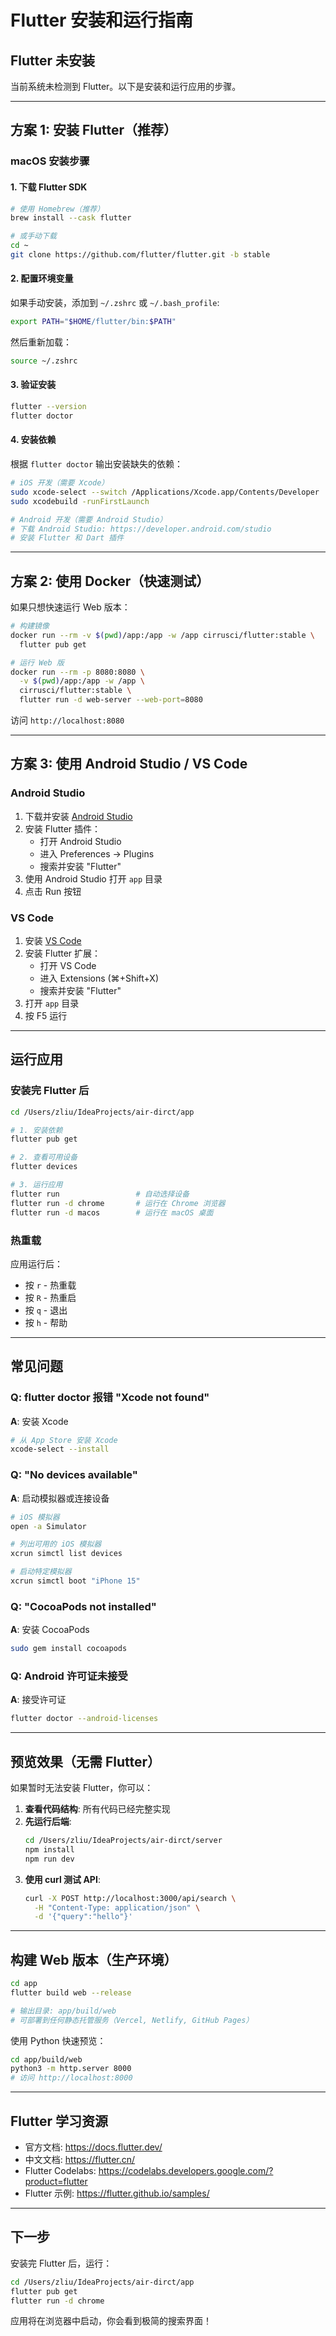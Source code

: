 # Flutter 安装和运行指南

## Flutter 未安装

当前系统未检测到 Flutter。以下是安装和运行应用的步骤。

---

## 方案 1: 安装 Flutter（推荐）

### macOS 安装步骤

#### 1. 下载 Flutter SDK

```bash
# 使用 Homebrew（推荐）
brew install --cask flutter

# 或手动下载
cd ~
git clone https://github.com/flutter/flutter.git -b stable
```

#### 2. 配置环境变量

如果手动安装，添加到 `~/.zshrc` 或 `~/.bash_profile`:

```bash
export PATH="$HOME/flutter/bin:$PATH"
```

然后重新加载：
```bash
source ~/.zshrc
```

#### 3. 验证安装

```bash
flutter --version
flutter doctor
```

#### 4. 安装依赖

根据 `flutter doctor` 输出安装缺失的依赖：

```bash
# iOS 开发（需要 Xcode）
sudo xcode-select --switch /Applications/Xcode.app/Contents/Developer
sudo xcodebuild -runFirstLaunch

# Android 开发（需要 Android Studio）
# 下载 Android Studio: https://developer.android.com/studio
# 安装 Flutter 和 Dart 插件
```

---

## 方案 2: 使用 Docker（快速测试）

如果只想快速运行 Web 版本：

```bash
# 构建镜像
docker run --rm -v $(pwd)/app:/app -w /app cirrusci/flutter:stable \
  flutter pub get

# 运行 Web 版
docker run --rm -p 8080:8080 \
  -v $(pwd)/app:/app -w /app \
  cirrusci/flutter:stable \
  flutter run -d web-server --web-port=8080
```

访问 `http://localhost:8080`

---

## 方案 3: 使用 Android Studio / VS Code

### Android Studio

1. 下载并安装 [Android Studio](https://developer.android.com/studio)
2. 安装 Flutter 插件：
   - 打开 Android Studio
   - 进入 Preferences → Plugins
   - 搜索并安装 "Flutter"
3. 使用 Android Studio 打开 `app` 目录
4. 点击 Run 按钮

### VS Code

1. 安装 [VS Code](https://code.visualstudio.com/)
2. 安装 Flutter 扩展：
   - 打开 VS Code
   - 进入 Extensions (⌘+Shift+X)
   - 搜索并安装 "Flutter"
3. 打开 `app` 目录
4. 按 F5 运行

---

## 运行应用

### 安装完 Flutter 后

```bash
cd /Users/zliu/IdeaProjects/air-dirct/app

# 1. 安装依赖
flutter pub get

# 2. 查看可用设备
flutter devices

# 3. 运行应用
flutter run                 # 自动选择设备
flutter run -d chrome       # 运行在 Chrome 浏览器
flutter run -d macos        # 运行在 macOS 桌面
```

### 热重载

应用运行后：
- 按 `r` - 热重载
- 按 `R` - 热重启
- 按 `q` - 退出
- 按 `h` - 帮助

---

## 常见问题

### Q: flutter doctor 报错 "Xcode not found"

**A**: 安装 Xcode
```bash
# 从 App Store 安装 Xcode
xcode-select --install
```

### Q: "No devices available"

**A**: 启动模拟器或连接设备
```bash
# iOS 模拟器
open -a Simulator

# 列出可用的 iOS 模拟器
xcrun simctl list devices

# 启动特定模拟器
xcrun simctl boot "iPhone 15"
```

### Q: "CocoaPods not installed"

**A**: 安装 CocoaPods
```bash
sudo gem install cocoapods
```

### Q: Android 许可证未接受

**A**: 接受许可证
```bash
flutter doctor --android-licenses
```

---

## 预览效果（无需 Flutter）

如果暂时无法安装 Flutter，你可以：

1. **查看代码结构**: 所有代码已经完整实现
2. **先运行后端**:
   ```bash
   cd /Users/zliu/IdeaProjects/air-dirct/server
   npm install
   npm run dev
   ```
3. **使用 curl 测试 API**:
   ```bash
   curl -X POST http://localhost:3000/api/search \
     -H "Content-Type: application/json" \
     -d '{"query":"hello"}'
   ```

---

## 构建 Web 版本（生产环境）

```bash
cd app
flutter build web --release

# 输出目录: app/build/web
# 可部署到任何静态托管服务（Vercel, Netlify, GitHub Pages）
```

使用 Python 快速预览：
```bash
cd app/build/web
python3 -m http.server 8000
# 访问 http://localhost:8000
```

---

## Flutter 学习资源

- 官方文档: https://docs.flutter.dev/
- 中文文档: https://flutter.cn/
- Flutter Codelabs: https://codelabs.developers.google.com/?product=flutter
- Flutter 示例: https://flutter.github.io/samples/

---

## 下一步

安装完 Flutter 后，运行：

```bash
cd /Users/zliu/IdeaProjects/air-dirct/app
flutter pub get
flutter run -d chrome
```

应用将在浏览器中启动，你会看到极简的搜索界面！
